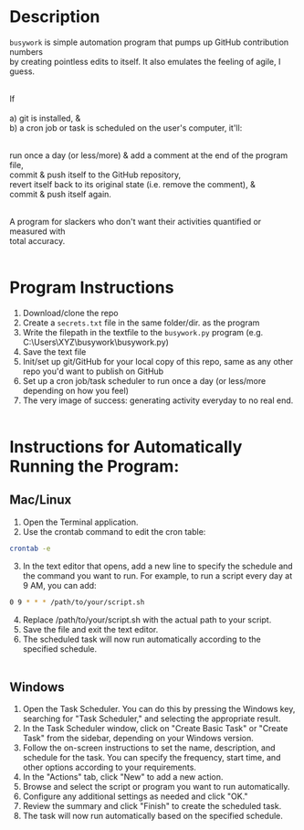 # Description
`busywork` is simple automation program that pumps up GitHub contribution numbers<br>
by creating pointless edits to itself. It also emulates the feeling of agile, I guess. <br><br>

If<br><br>
a) git is installed, &<br>
b) a cron job or task is scheduled on the user's computer, it'll:<br><br>

run once a day (or less/more) & add a comment at the end of the program file,<br>
commit & push itself to the GitHub repository,<br>
revert itself back to its original state (i.e. remove the comment), &<br>
commit & push itself again.<br><br>

A program for slackers who don't want their activities quantified or measured with<br> 
total accuracy.
<br><br>
# Program Instructions
1. Download/clone the repo
2. Create a `secrets.txt` file in the same folder/dir. as the program
3. Write the filepath in the textfile to the `busywork.py` program (e.g. C:\Users\XYZ\busywork\busywork.py)
4. Save the text file
5. Init/set up git/GitHub for your local copy of this repo, same as any other repo you'd want to publish on GitHub
6. Set up a cron job/task scheduler to run once a day (or less/more depending on how you feel)
7. The very image of success: generating activity everyday to no real end.
<br><br>
# Instructions for Automatically Running the Program:
## Mac/Linux
1. Open the Terminal application.
2. Use the crontab command to edit the cron table:
```sh
crontab -e
```
3. In the text editor that opens, add a new line to specify the schedule and the command you want to run. For example, to run a script every day at 9 AM, you can add:
```sh
0 9 * * * /path/to/your/script.sh
```
4. Replace /path/to/your/script.sh with the actual path to your script.
5. Save the file and exit the text editor.
6. The scheduled task will now run automatically according to the specified schedule.
<br><br>
## Windows
1. Open the Task Scheduler. You can do this by pressing the Windows key, searching for "Task Scheduler," and selecting the appropriate result.
2. In the Task Scheduler window, click on "Create Basic Task" or "Create Task" from the sidebar, depending on your Windows version.
3. Follow the on-screen instructions to set the name, description, and schedule for the task. You can specify the frequency, start time, and other options according to your requirements.
4.  In the "Actions" tab, click "New" to add a new action.
5.  Browse and select the script or program you want to run automatically.
6.  Configure any additional settings as needed and click "OK."
7.  Review the summary and click "Finish" to create the scheduled task.
8.  The task will now run automatically based on the specified schedule.
